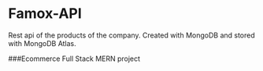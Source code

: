 # Famox-API

Rest api of the products of the company. Created with MongoDB and stored with MongoDB Atlas.

###Ecommerce Full Stack MERN project
